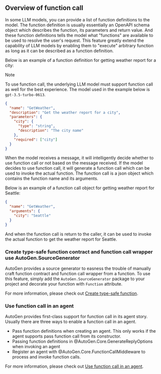 ## Overview of function call

In some LLM models, you can provide a list of function definitions to the model. The function definition is usually essentially an OpenAPI schema object which describes the function, its parameters and return value. And these function definitions tells the model what "functions" are available to be used to resolve the user's request. This feature greatly extend the capability of LLM models by enabling them to "execute" arbitrary function as long as it can be described as a function definition.

Below is an example of a function definition for getting weather report for a city:

> [!NOTE]
> To use function call, the underlying LLM model must support function call as well for the best experience.
> The model used in the example below is `gpt-3.5-turbo-0613`.

```json
{
  "name": "GetWeather",
  "description": "Get the weather report for a city",
  "parameters": {
    "city": {
      "type": "string",
      "description": "The city name"
    },
    "required": ["city"]
  }
}
```

When the model receives a message, it will intelligently decide whether to use function call or not based on the message received. If the model decides to use function call, it will generate a function call which can be used to invoke the actual function. The function call is a json object which contains the function name and its arguments.

Below is an example of a function call object for getting weather report for Seattle:

```json
{
  "name": "GetWeather",
  "arguments": {
    "city": "Seattle"
  }
}
```

And when the function call is return to the caller, it can be used to invoke the actual function to get the weather report for Seattle.

### Create type-safe function contract and function call wrapper use AutoGen.SourceGenerator

AutoGen provides a source generator to easness the trouble of manually craft function contract and function call wrapper from a function. To use this feature, simply add the `AutoGen.SourceGenerator` package to your project and decorate your function with `Function` attribute.

For more information, please check out [Create type-safe function](Create-type-safe-function-call.md).

### Use function call in an agent

AutoGen provides first-class support for function call in its agent story. Usually there are three ways to enable a function call in an agent.

- Pass function definitions when creating an agent. This only works if the agent supports pass function call from its constructor.
- Passing function definitions in @AutoGen.Core.GenerateReplyOptions when invoking an agent
- Register an agent with @AutoGen.Core.FunctionCallMiddleware to process and invoke function calls.

For more information, please check out [Use function call in an agent](Use-function-call.md).
